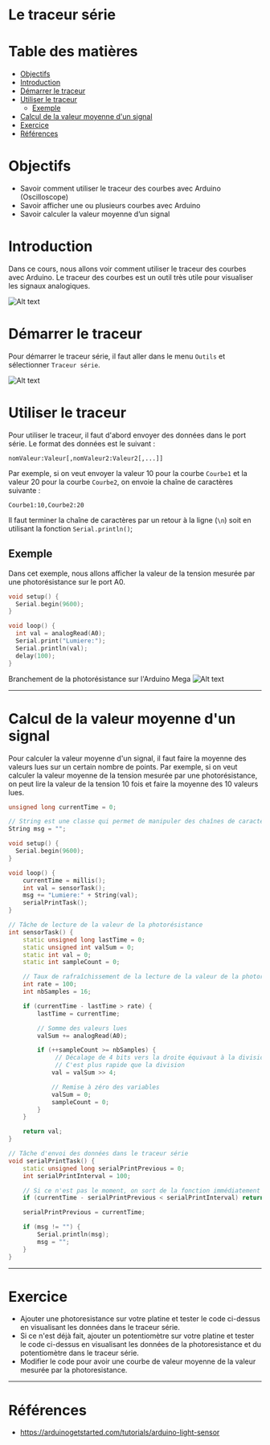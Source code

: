 # Le traceur série <!-- omit in toc -->

# Table des matières <!-- omit in toc -->
- [Objectifs](#objectifs)
- [Introduction](#introduction)
- [Démarrer le traceur](#démarrer-le-traceur)
- [Utiliser le traceur](#utiliser-le-traceur)
  - [Exemple](#exemple)
- [Calcul de la valeur moyenne d'un signal](#calcul-de-la-valeur-moyenne-dun-signal)
- [Exercice](#exercice)
- [Références](#références)

# Objectifs
- Savoir comment utiliser le traceur des courbes avec Arduino (Oscilloscope)
- Savoir afficher une ou plusieurs courbes avec Arduino
- Savoir calculer la valeur moyenne d’un signal

# Introduction
Dans ce cours, nous allons voir comment utiliser le traceur des courbes avec Arduino. Le traceur des courbes est un outil très utile pour visualiser les signaux analogiques.

![Alt text](assets/c04_plotter.gif)

# Démarrer le traceur
Pour démarrer le traceur série, il faut aller dans le menu `Outils` et sélectionner `Traceur série`.

![Alt text](assets/c04_plotter_menu.png)

# Utiliser le traceur
Pour utiliser le traceur, il faut d'abord envoyer des données dans le port série. Le format des données est le suivant :

`nomValeur:Valeur[,nomValeur2:Valeur2[,...]]`

Par exemple, si on veut envoyer la valeur 10 pour la courbe `Courbe1` et la valeur 20 pour la courbe `Courbe2`, on envoie la chaîne de caractères suivante :

`Courbe1:10,Courbe2:20`

Il faut terminer la chaîne de caractères par un retour à la ligne (`\n`) soit en utilisant la fonction `Serial.println()`;

## Exemple
Dans cet exemple, nous allons afficher la valeur de la tension mesurée par une photorésistance sur le port A0.

```cpp
void setup() {
  Serial.begin(9600);
}

void loop() {
  int val = analogRead(A0);
  Serial.print("Lumiere:");
  Serial.println(val);
  delay(100);
}

```

Branchement de la photorésistance sur l'Arduino Mega
![Alt text](assets/photoresistance.png)

---

# Calcul de la valeur moyenne d'un signal
Pour calculer la valeur moyenne d'un signal, il faut faire la moyenne des valeurs lues sur un certain nombre de points. Par exemple, si on veut calculer la valeur moyenne de la tension mesurée par une photorésistance, on peut lire la valeur de la tension 10 fois et faire la moyenne des 10 valeurs lues.

```cpp
unsigned long currentTime = 0;

// String est une classe qui permet de manipuler des chaînes de caractères
String msg = "";

void setup() {
  Serial.begin(9600);
}

void loop() {
    currentTime = millis();
    int val = sensorTask();
    msg += "Lumiere:" + String(val);
    serialPrintTask();
}

// Tâche de lecture de la valeur de la photorésistance
int sensorTask() {
    static unsigned long lastTime = 0;
    static unsigned int valSum = 0;
    static int val = 0;
    static int sampleCount = 0;

    // Taux de rafraîchissement de la lecture de la valeur de la photorésistance
    int rate = 100;
    int nbSamples = 16;

    if (currentTime - lastTime > rate) {
        lastTime = currentTime;

        // Somme des valeurs lues
        valSum += analogRead(A0);

        if (++sampleCount >= nbSamples) {
             // Décalage de 4 bits vers la droite équivaut à la division par 16
             // C'est plus rapide que la division
            val = valSum >> 4;

            // Remise à zéro des variables
            valSum = 0;
            sampleCount = 0;
        }
    }

    return val;
}

// Tâche d'envoi des données dans le traceur série
void serialPrintTask() {
    static unsigned long serialPrintPrevious = 0;
    int serialPrintInterval = 100;

    // Si ce n'est pas le moment, on sort de la fonction immédiatement
    if (currentTime - serialPrintPrevious < serialPrintInterval) return;

    serialPrintPrevious = currentTime;

    if (msg != "") {
        Serial.println(msg);
        msg = "";
    }
}

```
---

# Exercice
- Ajouter une photoresistance sur votre platine et tester le code ci-dessus en visualisant les données dans le traceur série.
- Si ce n'est déjà fait, ajouter un potentiomètre sur votre platine et tester le code ci-dessus en visualisant les données de la photoresistance et du potentiomètre dans le traceur série.
- Modifier le code pour avoir une courbe de valeur moyenne de la valeur mesurée par la photoresistance.

---

# Références
- https://arduinogetstarted.com/tutorials/arduino-light-sensor

